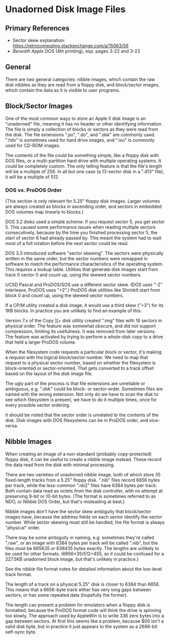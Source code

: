 ﻿# Unadorned Disk Image Files #

## Primary References ##

- Sector skew explanation: https://retrocomputing.stackexchange.com/a/15063/56
- _Beneath Apple DOS_ (4th printing), esp. pages 3-22 and 3-23

## General ##

There are two general categories: nibble images, which contain the raw disk nibbles as they
are read from a floppy disk, and block/sector images, which contain the data as it is visible
to user programs.

## Block/Sector Images ##

One of the most common ways to store an Apple II disk image is an "unadorned" file, meaning it
has no header or other identifying information.  The file is simply a collection of blocks or
sectors as they were read from the disk.  The file extensions ".po", ".do", and ".dsk" are
commonly used.  ".hdv" is sometimes used for hard drive images, and ".iso" is commonly used
for CD-ROM images.

The contents of the file could be something simple, like a floppy disk with DOS files, or a
multi-partition hard drive with multiple operating systems.  It could be completely custom.
The only telling feature is that the file's length will be a multiple of 256.  In all but one
case (a 13-sector disk in a ".d13" file), it will be a multiple of 512.

### DOS vs. ProDOS Order ###

(This section is only relevant for 5.25" floppy disk images.  Larger volumes are always created
as blocks in ascending order, and sectors in embedded DOS volumes map linearly to blocks.)

DOS 3.2 disks used a simple scheme: if you request sector 5, you get sector 5.  This caused
some performance issues when reading multiple sectors consecutively, because by the time you
finished processing sector 5, the start of sector 6 had already passed by.  This meant the
system had to wait most of a full rotation before the next sector could be read.

DOS 3.3 introduced software "sector skewing".  The sectors were physically written in the same
order, but the sector numbers were remapped in software to match the performance characteristics
of the operating system.  This requires a lookup table.  Utilities that generate disk images
start from track 0 sector 0 and count up, using the skewed sector numbers.

UCSD Pascal and ProDOS/SOS use a different sector skew.  (DOS uses "-2" interleave, ProDOS
uses "+2".)  ProDOS disk utilities like ShrinkIt start from block 0 and count up, using the
skewed sector numbers.

If a CP/M utility created a disk image, it would use a third skew ("+3") for its 1KB blocks.  In
practice you are unlikely to find an example of this.

Version 7.x of the Copy ][+ disk utility created ".img" files with 16 sectors in physical order.
The feature was somewhat obscure, and did not support compression, limiting its usefulness.  It
was removed from later versions.  The feature was activated by trying to perform a whole-disk
copy to a drive that held a larger ProDOS volume.

When the filesystem code requests a particular block or sector, it's making a request with the
logical block/sector number.  We need to map that request to a physical sector number, based on
whether the filesystem is block-oriented or sector-oriented.  That gets converted to a track
offset based on the layout of the disk image file.

The ugly part of the process is that file extensions are unreliable or ambiguous, e.g. ".dsk"
could be block- or sector-order.  Sometimes files are named with the wrong extension.  Not only
do we have to scan the disk to see which filesystem is present, we have to do it multiple times,
once for every possible sector ordering.

It should be noted that the sector order is unrelated to the contents of the disk.  Disk images
with DOS filesystems can be in ProDOS order, and vice-versa.

## Nibble Images ##

When creating an image of a non-standard (probably copy-protected) floppy disk, it can be
useful to create a nibble image instead.  These record the data read from the disk with minimal
processing.

There are two varieties of unadorned nibble image, both of which store 35 fixed-length tracks
from a 5.25" floppy disk.  ".nib" files record 6656 bytes per track, while the less-common
".nb2" files have 6384 bytes per track.  Both contain data read as octets from the disk
controller, with no attempt at preserving 9-bit or 10-bit bytes.  (The format is sometimes
referred to as NDO, or Nibble DOS Order, but that's misleading at best.)

Nibble images don't have the sector skew ambiguity that block/sector images have, because the
address fields on each sector identify the sector number.  While sector skewing must still be
handled, the file format is always "physical" order.

There may be some ambiguity in naming, e.g. sometimes they're called ".raw", or an image with
6384 bytes per track will be called ".nib", but the files must be 6656*35 or 6384*35 bytes
exactly.  The lengths are unlikely to be used for other formats.  (6656*35/512=455, so it could
be confused for a 227.5KB unadorned block image, but that's unlikely in practice.)

See the nibble file format notes for detailed information about the low-level track format.

The length of a track on a physical 5.25" disk is closer to 6384 than 6656.  This means that
a 6656-byte track either has very long gaps between sectors, or has some repeated data (hopefully
the former).

The length can present a problem for emulators when a floppy disk is formatted, because the ProDOS
format code will think the drive is spinning too slowly.  The approach used by AppleWin is to
write 336 zero bytes into a gap between sectors.  At first this seems like a problem, because
$00 isn't a valid disk byte, but in practice it just appears to the system as a 2696-bit
self-sync byte.
